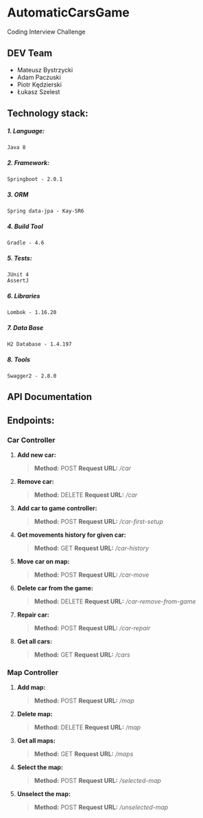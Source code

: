 # AutomaticCarsGame
Coding Interview Challenge

## DEV Team ###
- Mateusz Bystrzycki
- Adam Paczuski
- Piotr Kędzierski
- Łukasz Szelest

## Technology stack:

##### 1. Language:
    Java 8
##### 2. Framework:
    Springboot - 2.0.1
##### 3. ORM
    Spring data-jpa - Kay-SR6
##### 4. Build Tool
    Gradle - 4.6
##### 5. Tests: 
    JUnit 4
    AssertJ
##### 6. Libraries
    Lombok - 1.16.20
##### 7. Data Base
    H2 Database - 1.4.197
##### 8. Tools
    Swagger2 - 2.8.0

## API Documentation

## Endpoints:
### Car Controller
1. **Add new car:**
    >**Method:** POST **Request URL:** */car*

2. **Remove car:**
    >**Method:** DELETE **Request URL:** */car*

3. **Add car to game controller:**
    >**Method:** POST **Request URL:** */car-first-setup*

4. **Get movements history for given car:**
    >**Method:** GET **Request URL:** */car-history*

5. **Move car on map:**
    >**Method:** POST **Request URL:** */car-move*

5. **Delete car from the game:**
    >**Method:** DELETE **Request URL:** */car-remove-from-game*
    
5. **Repair car:**
    >**Method:** POST **Request URL:** */car-repair*
    
5. **Get all cars:**
    >**Method:** GET **Request URL:** */cars*
    

### Map Controller
1. **Add map:**
    >**Method:** POST **Request URL:** */map*

2. **Delete map:**
    >**Method:** DELETE **Request URL:** */map*

3. **Get all maps:**
    >**Method:** GET **Request URL:** */maps*

4. **Select the map:**
    >**Method:** POST **Request URL:** */selected-map*

5. **Unselect the map:**
    >**Method:** POST **Request URL:** */unselected-map*
